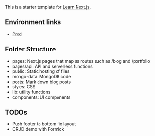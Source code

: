 This is a starter template for [Learn Next.js](https://nextjs.org/learn).

## Environment links

- <a href="https://www.erickizaki.com">Prod</a>

## Folder Structure

- pages: Next.js pages that map as routes such as /blog and /portfolio
- pages/api: API and serverless functions
- public: Static hosting of files
- mongo-data: MongoDB code
- posts: Mark down blog posts
- styles: CSS
- lib: utility functions
- components: UI components

## TODOs

- Push footer to bottom fix layout
- CRUD demo with Formick
